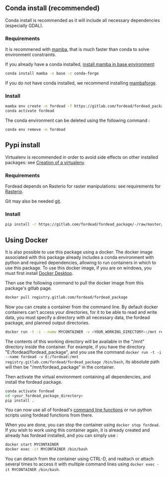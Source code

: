 ## Conda install (recommended)

Conda install is recommended as it will include all necessary dependencies (especially GDAL).

### Requirements
It is recommened with [mamba](https://github.com/mamba-org/mamba), that is much faster than conda to solve environment constraints.

If you already have a conda installed, [install mamba in base environment](https://mamba.readthedocs.io/en/latest/installation.html#existing-conda-install):
```bash
conda install mamba -n base -c conda-forge
```

If you do not have conda installed, we recommend installing [mambaforge](https://github.com/conda-forge/miniforge#mambaforge).

### Install

```bash
mamba env create -n fordead -f https://gitlab.com/fordead/fordead_package/-/raw/master/environment.yml
conda activate fordead
```

The conda environment can be deleted using the following command :
```bash
conda env remove -n fordead
```

## Pypi install

Virtualenv is recommended in order to avoid side effects on other installed packages: see [Creation of a virtualenv](https://docs.python.org/3/library/venv.html).

### Requirements

Fordead depends on Rasterio for raster manipulations: see requirements for [Rasterio](https://rasterio.readthedocs.io/en/stable/installation.html).

Git may also be needed [git](https://git-scm.com/).

### Install

```bash
pip install -r https://gitlab.com/fordead/fordead_package/-/raw/master/requirements.txt
```

## Using Docker

It is also possible to use this package using a docker. The docker image associated with this package already includes a conda environment with python and required dependencies, allowing to run containers in  which to use this package.
To use this docker image, if you are on windows, you must first install [Docker Desktop](https://www.docker.com/products/docker-desktop).

Then use the following command to pull the docker image from this package's gitlab page.
```bash
docker pull registry.gitlab.com/fordead/fordead_package
```
Now you can create a container from the command line. By default docker containers can't access your directories, for it to be able to read and write data, you must specify a directory with all necessary data, the fordead package, and planned output directories.
```bash
docker run -t -i --name MYCONTAINER -v <YOUR_WORKING_DIRECTORY>:/mnt registry.gitlab.com/fordead/fordead_package /bin/bash
```
The contents of this working directory will be available in the "/mnt" directory inside the container. For example, if you have the directory "E:/fordead/fordead_package", and you use the command `docker run -t -i --name fordead -v E:/fordead:/mnt registry.gitlab.com/fordead/fordead_package /bin/bash`, its absolute path will then be "/mnt/fordead_package" in the container.

Then activate the virtual environment containing all dependencies, and install the fordead package.
```bash
conda activate fordead
cd <your_fordead_package_directory>
pip install .
```

You can now use all of fordead's [command line functions](https://fordead.gitlab.io/fordead_package/docs/cli/) or run python scripts using fordead functions from there.

When you are done, you can stop the container using `docker stop fordead`.
If you wish to work using this container again, it is already created and already has fordead installed, and you can simply use :
```bash
docker start MYCONTAINER
docker exec -it MYCONTAINER /bin/bash
```
You can detach from the container using CTRL-D, and reattach or attach several times to access it with multiple command lines using `docker exec -it MYCONTAINER /bin/bash`.




